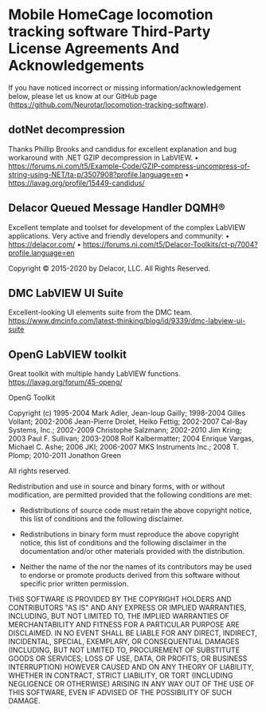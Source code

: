 Mobile HomeCage locomotion tracking software Third-Party License Agreements And Acknowledgements
=========================================================================

If you have noticed incorrect or missing information/acknowledgement below, please let us know at our GitHub page (https://github.com/Neurotar/locomotion-tracking-software).



dotNet decompression
--------------------
Thanks Phillip Brooks and candidus for excellent explanation and bug workaround with .NET GZIP decompression in LabVIEW. 
•	https://forums.ni.com/t5/Example-Code/GZIP-compress-uncompress-of-string-using-NET/ta-p/3507908?profile.language=en
•	https://lavag.org/profile/15449-candidus/



Delacor Queued Message Handler DQMH®
------------------------------------
Excellent template and toolset for development of the complex LabVIEW applications. Very active and friendly developers and community:
•	https://delacor.com/
•	https://forums.ni.com/t5/Delacor-Toolkits/ct-p/7004?profile.language=en

Copyright © 2015-2020 by Delacor, LLC. All Rights Reserved.



DMC LabVIEW UI Suite
--------------------
Excellent-looking UI elements suite from the DMC team.
https://www.dmcinfo.com/latest-thinking/blog/id/9339/dmc-labview-ui-suite


OpenG LabVIEW toolkit
---------------------
Great toolkit with multiple handy LabVIEW functions.
https://lavag.org/forum/45-openg/

OpenG Toolkit

Copyright (c) 1995-2004 Mark Adler, Jean-loup Gailly; 1998-2004 Gilles Vollant; 2002-2006 Jean-Pierre Drolet, Heiko Fettig; 2002-2007 Cal-Bay Systems, Inc.; 2002-2009 Christophe Salzmann; 2002-2010 Jim Kring; 2003 Paul F. Sullivan; 2003-2008 Rolf Kalbermatter; 2004 Enrique Vargas, Michael C. Ashe; 2006 JKI; 2006-2007 MKS Instruments Inc.; 2008 T. Plomp; 2010-2011 Jonathon Green

All rights reserved.

Redistribution and use in source and binary forms, with or without
modification, are permitted provided that the following conditions are met:

  * Redistributions of source code must retain the above copyright notice, this list of conditions and the following disclaimer.
  
  * Redistributions in binary form must reproduce the above copyright notice, this list of conditions and the following disclaimer in the documentation and/or other materials provided with the distribution.
  
  * Neither the name of the <organization> nor the names of its contributors may be used to endorse or promote products derived from this software without specific prior written permission.

THIS SOFTWARE IS PROVIDED BY THE COPYRIGHT HOLDERS AND CONTRIBUTORS "AS IS" AND ANY EXPRESS OR IMPLIED WARRANTIES, INCLUDING, BUT NOT LIMITED TO, THE IMPLIED WARRANTIES OF MERCHANTABILITY AND FITNESS FOR A PARTICULAR PURPOSE ARE DISCLAIMED. IN NO EVENT SHALL <COPYRIGHT HOLDER> BE LIABLE FOR ANY DIRECT, INDIRECT, INCIDENTAL, SPECIAL, EXEMPLARY, OR CONSEQUENTIAL DAMAGES (INCLUDING, BUT NOT LIMITED TO, PROCUREMENT OF SUBSTITUTE GOODS OR SERVICES; LOSS OF USE, DATA, OR PROFITS; OR BUSINESS INTERRUPTION) HOWEVER CAUSED AND ON ANY THEORY OF LIABILITY, WHETHER IN CONTRACT, STRICT LIABILITY, OR TORT (INCLUDING NEGLIGENCE OR OTHERWISE) ARISING IN ANY WAY OUT OF THE USE OF THIS SOFTWARE, EVEN IF ADVISED OF THE POSSIBILITY OF SUCH DAMAGE.
